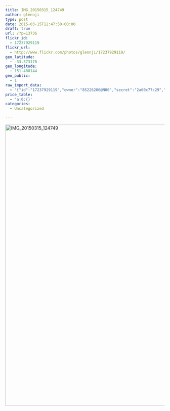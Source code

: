 ```yaml
---
title: IMG_20150315_124749
author: glennji
type: post
date: 2015-03-15T12:47:50+00:00
draft: true
url: /?p=13736
flickr_id:
  - 17237929119
flickr_url:
  - http://www.flickr.com/photos/glennji/17237929119/
geo_latitude:
  - -33.373170
geo_longitude:
  - 151.488144
geo_public:
  - 1
raw_import_data:
  - '{"id":"17237929119","owner":"85226206@N00","secret":"2a60c77c29","server":"7735","farm":8,"title":"IMG_20150315_124749","ispublic":0,"isfriend":0,"isfamily":0,"description":{"_content":""},"dateupload":"1431089591","lastupdate":"1431089604","datetaken":"2015-03-15 12:47:50","datetakengranularity":"0","datetakenunknown":"0","ownername":"glennji","tags":"","machine_tags":"","originalsecret":"71d6c95c8e","originalformat":"jpg","latitude":"-33.373170","longitude":"151.488144","accuracy":"16","context":0,"place_id":"kqf7_PVTWryAwgzc2w","woeid":"28645358","geo_is_family":0,"geo_is_friend":0,"geo_is_contact":0,"geo_is_public":0,"media":"photo","media_status":"ready","url_o":"https://farm8.staticflickr.com/7735/17237929119_71d6c95c8e_o.jpg","height_o":"4208","width_o":"3120"}'
price_table:
  - 'a:0:{}'
categories:
  - Uncategorized

---
```

<p class="flickr-image">
  <a href="http://www.flickr.com/photos/glennji/17237929119/" class="flickr-link"><img src="/wp-content/uploads/2015/03/17237929119_71d6c95c8e_o-759x1024.jpg" width="660" height="890" alt="IMG_20150315_124749" class="keyring-img" /></a>
</p>
